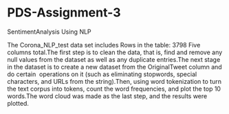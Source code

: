 # PDS-Assignment-3

SentimentAnalysis Using NLP

The Corona_NLP_test data set includes Rows in the table: 3798 Five columns total.The first step is to clean the data, that is, find and remove any null values from the dataset as well as any duplicate entries.The next stage in the dataset is to create a new dataset from the OriginalTweet column and do certain  operations on it (such as eliminating stopwords, special characters, and URLs from the string).Then, using word tokenization to turn the text corpus into tokens, count the word frequencies, and plot the top 10 words.The word cloud was made as the last step, and the results were plotted.
